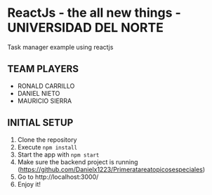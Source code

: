 # ReactJs - the all new things - UNIVERSIDAD DEL NORTE 

Task manager example using reactjs

## TEAM PLAYERS
- RONALD CARRILLO
- DANIEL NIETO
- MAURICIO SIERRA

## INITIAL SETUP
1. Clone the repository 
2. Execute ```npm install```
3. Start the app with ```npm start```
4. Make sure the backend project is running (https://github.com/Danielx1223/Primeratareatopicosespeciales)
4. Go to http://localhost:3000/
5. Enjoy it!
